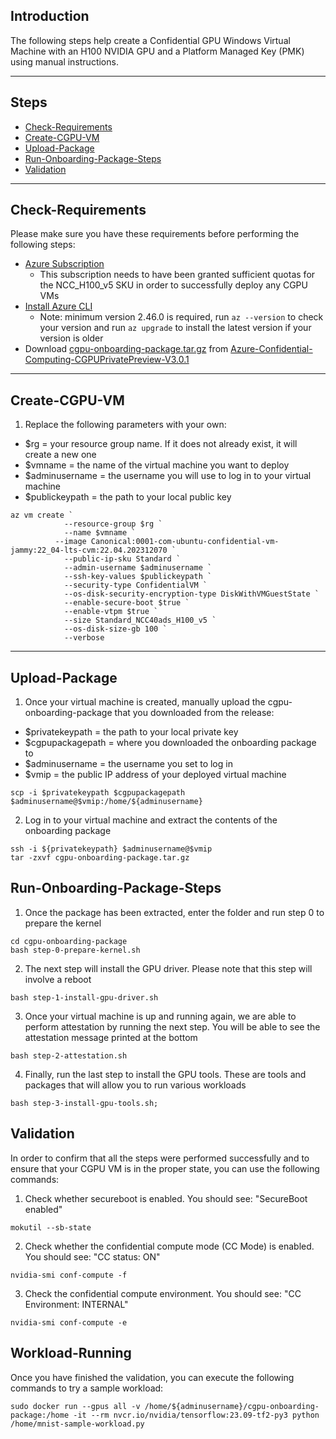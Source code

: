 ## Introduction

The following steps help create a Confidential GPU Windows Virtual Machine with an H100 NVIDIA GPU and a Platform Managed Key (PMK) using manual instructions.

-----------------------------------------------

## Steps

- [Check-Requirements](#Check-Requirements)
- [Create-CGPU-VM](#Create-CGPU-VM)
- [Upload-Package](#Upload-Package)
- [Run-Onboarding-Package-Steps](#Run-Onboarding-Package-Steps)
- [Validation](#Validation)

-------------------------------------------

## Check-Requirements

Please make sure you have these requirements before performing the following steps: 
- [Azure Subscription](https://docs.microsoft.com/en-us/azure/cost-management-billing/manage/create-subscription)
  - This subscription needs to have been granted sufficient quotas for the NCC_H100_v5 SKU in order to successfully deploy any CGPU VMs
- [Install Azure CLI](https://docs.microsoft.com/en-us/cli/azure/install-azure-cli)
  - Note: minimum version 2.46.0 is required, run `az --version` to check your version and run `az upgrade` to install the latest version if your version is older
- Download [cgpu-onboarding-package.tar.gz](https://github.com/Azure-Confidential-Computing/PrivatePreview/releases/download/V3.0.1/cgpu-onboardingpackage.tar.gz) from [Azure-Confidential-Computing-CGPUPrivatePreview-V3.0.1](https://github.com/Azure-Confidential-Computing/PrivatePreview/releases/tag/V3.0.1)

-------------------------------------------

## Create-CGPU-VM

1. Replace the following parameters with your own:
- $rg = your resource group name. If it does not already exist, it will create a new one
- $vmname = the name of the virtual machine you want to deploy
- $adminusername = the username you will use to log in to your virtual machine
- $publickeypath = the path to your local public key 
```
az vm create `
			--resource-group $rg `
			--name $vmname `
		  --image Canonical:0001-com-ubuntu-confidential-vm-jammy:22_04-lts-cvm:22.04.202312070 `
			--public-ip-sku Standard `
			--admin-username $adminusername `
			--ssh-key-values $publickeypath `
			--security-type ConfidentialVM `
			--os-disk-security-encryption-type DiskWithVMGuestState `
			--enable-secure-boot $true `
			--enable-vtpm $true `
			--size Standard_NCC40ads_H100_v5 `
			--os-disk-size-gb 100 `
			--verbose
```

----------------------------------------------------

## Upload-Package

1. Once your virtual machine is created, manually upload the cgpu-onboarding-package that you downloaded from the release:
- $privatekeypath = the path to your local private key 
- $cgpupackagepath = where you downloaded the onboarding package to
- $adminusername = the username you set to log in
- $vmip = the public IP address of your deployed virtual machine

```
scp -i $privatekeypath $cgpupackagepath $adminusername@$vmip:/home/${adminusername}

```

2. Log in to your virtual machine and extract the contents of the onboarding package

```
ssh -i ${privatekeypath} $adminusername@$vmip
tar -zxvf cgpu-onboarding-package.tar.gz
```

## Run-Onboarding-Package-Steps
1. Once the package has been extracted, enter the folder and run step 0 to prepare the kernel
```
cd cgpu-onboarding-package
bash step-0-prepare-kernel.sh
```

2. The next step will install the GPU driver. Please note that this step will involve a reboot
```
bash step-1-install-gpu-driver.sh
```

3. Once your virtual machine is up and running again, we are able to perform attestation by running the next step. You will be able to see the attestation message printed at the bottom
```
bash step-2-attestation.sh
```

4. Finally, run the last step to install the GPU tools. These are tools and packages that will allow you to run various workloads
```
bash step-3-install-gpu-tools.sh;
```

## Validation
In order to confirm that all the steps were performed successfully and to ensure that your CGPU VM is in the proper state, you can use the following commands:
1. Check whether secureboot is enabled. You should see: "SecureBoot enabled"
```
mokutil --sb-state
```

2. Check whether the confidential compute mode (CC Mode) is enabled. You should see: "CC status: ON"
``` 
nvidia-smi conf-compute -f
```

3. Check the confidential compute environment. You should see: "CC Environment: INTERNAL"
```
nvidia-smi conf-compute -e
```

## Workload-Running
Once you have finished the validation, you can execute the following commands to try a sample workload:

```
sudo docker run --gpus all -v /home/${adminusername}/cgpu-onboarding-package:/home -it --rm nvcr.io/nvidia/tensorflow:23.09-tf2-py3 python /home/mnist-sample-workload.py
```
